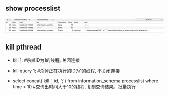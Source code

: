 ## show processlist
![](/image/show-processlist.jpg)

## kill pthread

- kill 1; #杀掉ID为1的线程, 关闭连接
- kill query 1; #杀掉正在执行的ID为1的线程, 不关闭连接

- select concat('kill ', id, ';') from information_schema.processlist where time > 10 #查询出时间大于10的线程, 复制查询结果，批量执行

